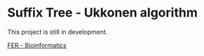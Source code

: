 Suffix Tree - Ukkonen algorithm
============================
This project is still in development.

[FER - Bioinformatics](http://www.fer.unizg.hr/predmet/bio)